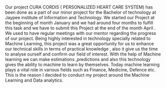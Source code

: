 Our project CURA CORDIS ( PERSONALIZED HEART CARE SYSTEM)
has been done as a part of our minor project for the Bachelor of technology at
Jaypee institute of Information and Technology. We started our Project at the
beginning of month January and we had around four months to fulfill this task and
we have to submit this Project at the end of the month April . We used to have
regular meetings with our mentor regarding the progress of our project.
Being highly interested in technology specially related to Machine Learning, this
project was a great opportunity for us to enhance our technical skills in terms of
practical knowledge , also it give us the time to analyse ourself and confirm our
field of interest. With the help of Machine learning we can make estimations ,predictions and also this technology gives the ability to machine to learn by
themselves. Today machine learning plays a vital role in various fields such as
Finance, Medicine, Defence etc. This is the reason I decided to conduct my project
around the Machine Learning and Data analytics.
